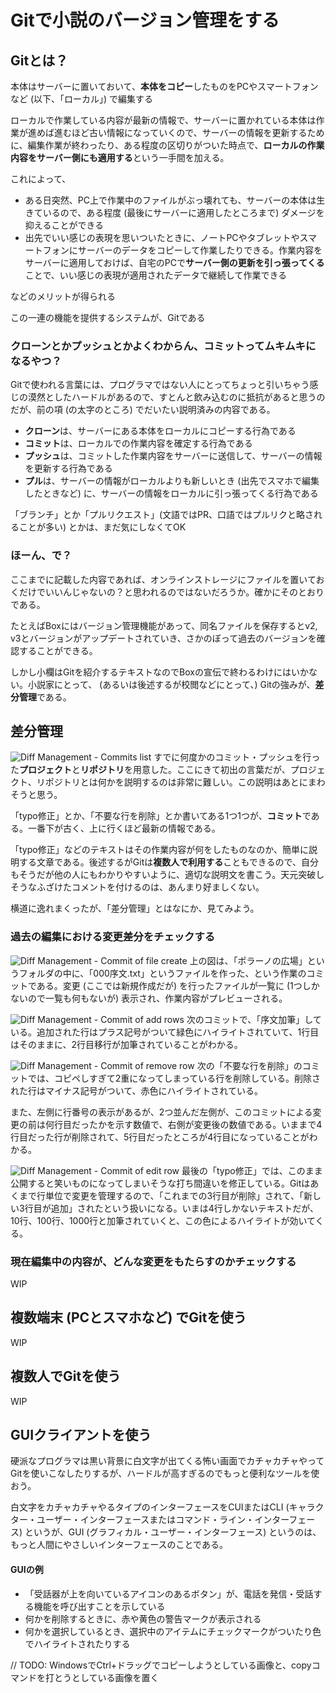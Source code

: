 # Gitで小説のバージョン管理をする
## Gitとは？
本体はサーバーに置いておいて、**本体をコピー**したものをPCやスマートフォンなど (以下、「ローカル」) で編集する

ローカルで作業している内容が最新の情報で、サーバーに置かれている本体は作業が進めば進むほど古い情報になっていくので、サーバーの情報を更新するために、編集作業が終わったり、ある程度の区切りがついた時点で、**ローカルの作業内容をサーバー側にも適用する**という一手間を加える。

これによって、
- ある日突然、PC上で作業中のファイルがぶっ壊れても、サーバーの本体は生きているので、ある程度 (最後にサーバーに適用したところまで) ダメージを抑えることができる
- 出先でいい感じの表現を思いついたときに、ノートPCやタブレットやスマートフォンにサーバーのデータをコピーして作業したりできる。作業内容をサーバーに適用しておけば、自宅のPCで**サーバー側の更新を引っ張ってくる**ことで、いい感じの表現が適用されたデータで継続して作業できる

などのメリットが得られる

この一連の機能を提供するシステムが、Gitである


### クローンとかプッシュとかよくわからん、コミットってムキムキになるやつ？
Gitで使われる言葉には、プログラマではない人にとってちょっと引いちゃう感じの漠然としたハードルがあるので、すとんと飲み込むのに抵抗があると思うのだが、前の項 (の太字のところ) でだいたい説明済みの内容である。
- **クローン**は、サーバーにある本体をローカルにコピーする行為である
- **コミット**は、ローカルでの作業内容を確定する行為である
- **プッシュ**は、コミットした作業内容をサーバーに送信して、サーバーの情報を更新する行為である
- **プル**は、サーバーの情報がローカルよりも新しいとき (出先でスマホで編集したときなど) に、サーバーの情報をローカルに引っ張ってくる行為である

「ブランチ」とか「プルリクエスト」(文語ではPR、口語ではプルリクと略されることが多い) とかは、まだ気にしなくてOK


### ほーん、で？
ここまでに記載した内容であれば、オンラインストレージにファイルを置いておくだけでいいんじゃないの？と思われるのではないだろうか。確かにそのとおりである。

たとえばBoxにはバージョン管理機能があって、同名ファイルを保存するとv2, v3とバージョンがアップデートされていき、さかのぼって過去のバージョンを確認することができる。

しかし小欄はGitを紹介するテキストなのでBoxの宣伝で終わるわけにはいかない。小説家にとって、 (あるいは後述するが校閲などにとって、) Gitの強みが、**差分管理**である。

## 差分管理
![Diff Management - Commits list](./img/diff_mgmt_01.png)
すでに何度かのコミット・プッシュを行った**プロジェクト**と**リポジトリ**を用意した。ここにきて初出の言葉だが、プロジェクト、リポジトリとは何かを説明するのは非常に難しい。この説明はあとにまわそうと思う。

「typo修正」とか、「不要な行を削除」とか書いてある1つ1つが、**コミット**である。一番下が古く、上に行くほど最新の情報である。

「typo修正」などのテキストはその作業内容が何をしたものなのか、簡単に説明する文章である。後述するがGitは**複数人で利用する**こともできるので、自分もそうだが他の人にもわかりやすいように、適切な説明文を書こう。天元突破しそうなふざけたコメントを付けるのは、あんまり好ましくない。

横道に逸れまくったが、「差分管理」とはなにか、見てみよう。
### 過去の編集における変更差分をチェックする
![Diff Management - Commit of file create](./img/diff_mgmt_02.png)
上の図は、「ポラーノの広場」というフォルダの中に、「000序文.txt」というファイルを作った、という作業のコミットである。変更 (ここでは新規作成だが) を行ったファイルが一覧に (1つしかないので一覧も何もないが) 表示され、作業内容がプレビューされる。

![Diff Management - Commit of add rows](./img/diff_mgmt_03.png)
次のコミットで、「序文加筆」している。追加された行はプラス記号がついて緑色にハイライトされていて、1行目はそのままに、2行目移行が加筆されていることがわかる。

![Diff Management - Commit of remove row](./img/diff_mgmt_04.png)
次の「不要な行を削除」のコミットでは、コピペしすぎて2重になってしまっている行を削除している。削除された行はマイナス記号がついて、赤色にハイライトされている。

また、左側に行番号の表示があるが、2つ並んだ左側が、このコミットによる変更の前は何行目だったかを示す数値で、右側が変更後の数値である。いままで4行目だった行が削除されて、5行目だったところが4行目になっていることがわかる。

![Diff Management - Commit of edit row](./img/diff_mgmt_05.png)
最後の「typo修正」では、このまま公開すると笑いものになってしまいそうな打ち間違いを修正している。Gitはあくまで行単位で変更を管理するので、「これまでの3行目が削除」されて、「新しい3行目が追加」されたという扱いになる。いまは4行しかないテキストだが、10行、100行、1000行と加筆されていくと、この色によるハイライトが効いてくる。

### 現在編集中の内容が、どんな変更をもたらすのかチェックする
WIP

## 複数端末 (PCとスマホなど) でGitを使う
WIP

## 複数人でGitを使う
WIP

## GUIクライアントを使う
硬派なプログラマは黒い背景に白文字が出てくる怖い画面でカチャカチャやってGitを使いこなしたりするが、ハードルが高すぎるのでもっと便利なツールを使おう。

白文字をカチャカチャやるタイプのインターフェースをCUIまたはCLI (キャラクター・ユーザー・インターフェースまたはコマンド・ライン・インターフェース) というが、GUI (グラフィカル・ユーザー・インターフェース) というのは、もっと人間にやさしいインターフェースのことである。

#### GUIの例
- 「受話器が上を向いているアイコンのあるボタン」が、電話を発信・受話する機能を呼び出すことを示している
- 何かを削除するときに、赤や黄色の警告マークが表示される
- 何かを選択しているとき、選択中のアイテムにチェックマークがついたり色でハイライトされたりする

// TODO: WindowsでCtrl+ドラッグでコピーしようとしている画像と、copyコマンドを打とうとしている画像を置く
